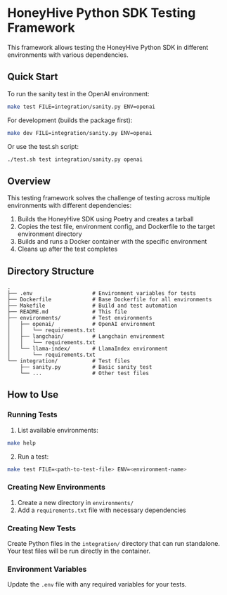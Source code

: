 # HoneyHive Python SDK Testing Framework

This framework allows testing the HoneyHive Python SDK in different environments with various dependencies.

## Quick Start

To run the sanity test in the OpenAI environment:

```bash
make test FILE=integration/sanity.py ENV=openai
```

For development (builds the package first):

```bash
make dev FILE=integration/sanity.py ENV=openai
```

Or use the test.sh script:

```bash
./test.sh test integration/sanity.py openai
```

## Overview

This testing framework solves the challenge of testing across multiple environments with different dependencies:

1. Builds the HoneyHive SDK using Poetry and creates a tarball
2. Copies the test file, environment config, and Dockerfile to the target environment directory
3. Builds and runs a Docker container with the specific environment 
4. Cleans up after the test completes

## Directory Structure

```
.
├── .env                   # Environment variables for tests
├── Dockerfile             # Base Dockerfile for all environments
├── Makefile               # Build and test automation
├── README.md              # This file
├── environments/          # Test environments
│   ├── openai/            # OpenAI environment 
│   │   └── requirements.txt
│   ├── langchain/         # Langchain environment
│   │   └── requirements.txt
│   └── llama-index/       # LlamaIndex environment
│       └── requirements.txt
└── integration/           # Test files
    ├── sanity.py          # Basic sanity test
    └── ...                # Other test files
```

## How to Use

### Running Tests

1. List available environments:
```bash
make help
```

2. Run a test:
```bash
make test FILE=<path-to-test-file> ENV=<environment-name>
```

### Creating New Environments

1. Create a new directory in `environments/` 
2. Add a `requirements.txt` file with necessary dependencies

### Creating New Tests

Create Python files in the `integration/` directory that can run standalone. 
Your test files will be run directly in the container.

### Environment Variables

Update the `.env` file with any required variables for your tests.

